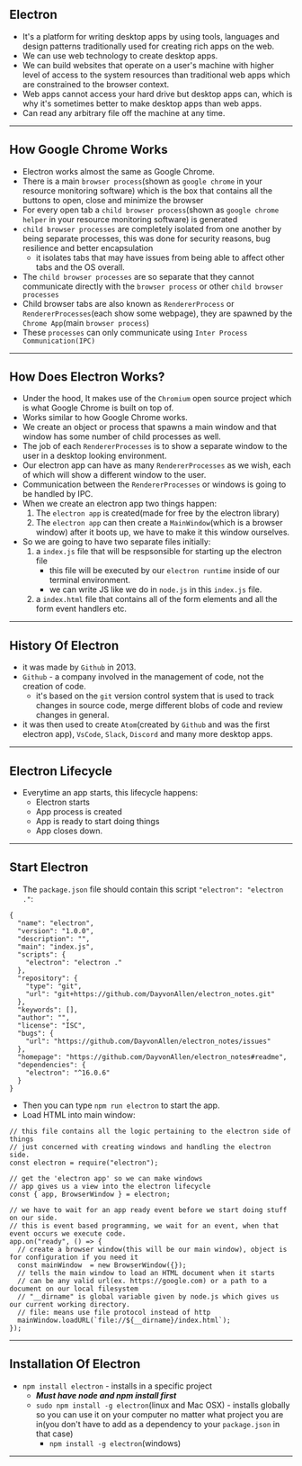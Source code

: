 ## Electron
- It's a platform for writing desktop apps by using tools, languages and  design patterns traditionally used for creating rich apps on the web.
- We can use web technology to create desktop apps.
- We can build websites that operate on a user's machine with higher level of access to the system resources than traditional web apps which are constrained to the browser context.
- Web apps cannot access your hard drive but desktop apps can, which is why it's sometimes better to make desktop apps than web apps.
- Can read any arbitrary file off the machine at any time.
---

## How Google Chrome Works
- Electron works almost the same as Google Chrome.
- There is a main `browser process`(shown as `google chrome` in your resource monitoring software) which is the box that contains all  the buttons to open, close and minimize the browser
- For every open tab a `child browser process`(shown as `google chrome helper` in your resource monitoring software)  is generated
- `child browser processes` are completely isolated from one another by being separate processes, this was done for security reasons, bug resilience and better encapsulation
  - it isolates tabs that may have issues from being able to affect other tabs and the OS overall.
- The `child browser processes` are so separate that they cannot communicate directly with the `browser process` or other `child browser processes`
- Child browser tabs are also known as `RendererProcess` or `RendererProcesses`(each show some webpage), they are spawned by the `Chrome App`(main `browser process`)
- These `processes` can only communicate using `Inter Process Communication(IPC)`
---

## How Does Electron Works?
- Under the hood, It makes use of the `Chromium` open source project which is what Google Chrome is built on top of.
- Works similar to how Google Chrome works.
- We create an object or process that spawns a main window and that window has some number of child processes as well.
- The job of each `RendererProcesses` is to show a separate window to the user in a desktop looking environment.
- Our electron app can have as many `RendererProcesses` as we wish, each of which will show a different window to the user.
- Communication between the `RendererProcesses` or windows is going to be handled by IPC.
- When we create an electron app two things happen:
  1. The `electron app` is created(made for free by the electron library)
  2. The `electron app` can then create a `MainWindow`(which is a browser window) after it boots up, we have to make it this window ourselves.
- So we are going to have two separate files initially:
  1. a `index.js` file that will be respsonsible for starting up the electron file
     - this file will be executed by our `electron runtime` inside of our terminal environment. 
     - we can write JS like we do in `node.js` in this `index.js` file.
  2. a `index.html` file that contains all of the form elements and all the form event handlers etc.
---

## History Of Electron
- it was made by `Github` in 2013.
- `Github` - a company involved in the management of code, not the creation of code.
  - it's based on the `git` version control system that is used to track changes in source code, merge different blobs of code and review changes in general.
- it was then used to create `Atom`(created by `Github` and was the first electron app), `VsCode`, `Slack`, `Discord` and many more desktop apps.
---

## Electron Lifecycle
- Everytime an app starts, this lifecycle happens:
  - Electron starts
  - App process is created
  - App is ready to start doing things
  - App closes down.
---

## Start Electron
- The `package.json` file should contain this script `"electron": "electron ."`:
```
{
  "name": "electron",
  "version": "1.0.0",
  "description": "",
  "main": "index.js",
  "scripts": {
    "electron": "electron ."
  },
  "repository": {
    "type": "git",
    "url": "git+https://github.com/DayvonAllen/electron_notes.git"
  },
  "keywords": [],
  "author": "",
  "license": "ISC",
  "bugs": {
    "url": "https://github.com/DayvonAllen/electron_notes/issues"
  },
  "homepage": "https://github.com/DayvonAllen/electron_notes#readme",
  "dependencies": {
    "electron": "^16.0.6"
  }
}

```
- Then you can type `npm run electron` to start the app.
- Load HTML into main window:
``` 
// this file contains all the logic pertaining to the electron side of things
// just concerned with creating windows and handling the electron side.
const electron = require("electron");

// get the 'electron app' so we can make windows
// app gives us a view into the electron lifecycle
const { app, BrowserWindow } = electron;

// we have to wait for an app ready event before we start doing stuff on our side.
// this is event based programming, we wait for an event, when that event occurs we execute code.
app.on("ready", () => {
  // create a browser window(this will be our main window), object is for configuration if you need it
  const mainWindow  = new BrowserWindow({});
  // tells the main window to load an HTML document when it starts
  // can be any valid url(ex. https://google.com) or a path to a document on our local filesystem
  // "__dirname" is global variable given by node.js which gives us our current working directory.
  // file: means use file protocol instead of http
  mainWindow.loadURL(`file://${__dirname}/index.html`);
});
```
---

## Installation Of Electron
- `npm install electron` - installs in a specific project
  - ***Must have node and npm install first***
  - `sudo npm install -g electron`(linux and Mac OSX) - installs globally so you can use it on your computer no matter what project you are in(you don't have to add as a dependency to your `package.json` in that case)
    - `npm install -g electron`(windows)
---